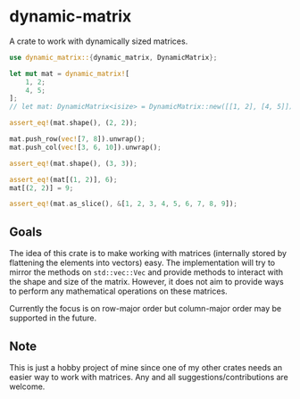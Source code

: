 # dynamic-matrix

A crate to work with dynamically sized matrices.

```rust
use dynamic_matrix::{dynamic_matrix, DynamicMatrix};

let mut mat = dynamic_matrix![
    1, 2; 
    4, 5;
];
// let mat: DynamicMatrix<isize> = DynamicMatrix::new([[1, 2], [4, 5]]);

assert_eq!(mat.shape(), (2, 2));

mat.push_row(vec![7, 8]).unwrap();
mat.push_col(vec![3, 6, 10]).unwrap();

assert_eq!(mat.shape(), (3, 3));

assert_eq!(mat[(1, 2)], 6);
mat[(2, 2)] = 9;

assert_eq!(mat.as_slice(), &[1, 2, 3, 4, 5, 6, 7, 8, 9]);
```

## Goals

The idea of this crate is to make working with matrices (internally stored by
flattening the elements into vectors) easy. The implementation will try to
mirror the methods on `std::vec::Vec` and provide methods to interact with the
shape and size of the matrix. However, it does not aim to provide ways to
perform any mathematical operations on these matrices.

Currently the focus is on row-major order but column-major order may be
supported in the future.

## Note

This is just a hobby project of mine since one of my other crates needs an
easier way to work with matrices. Any and all suggestions/contributions are
welcome.
